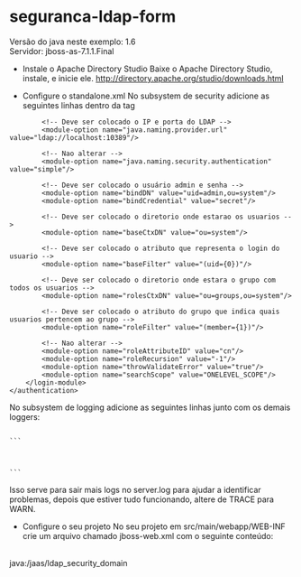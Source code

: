# seguranca-ldap-form

Versão do java neste exemplo: 1.6 <br/>
Servidor: jboss-as-7.1.1.Final
<br/>
* Instale o Apache Directory Studio
Baixe o Apache Directory Studio, instale, e inicie ele.
http://directory.apache.org/studio/downloads.html

* Configure o standalone.xml
No subsystem de security adicione as seguintes linhas dentro da tag <security-domains>

<security-domain name="ldap_security_domain">
    <authentication>
        <login-module code="LdapExtended" flag="required">
            <!-- Nao alterar -->
            <module-option name="java.naming.factory.initial" value="com.sun.jndi.ldap.LdapCtxFactory"/>

            <!-- Deve ser colocado o IP e porta do LDAP -->
            <module-option name="java.naming.provider.url" value="ldap://localhost:10389"/>

            <!-- Nao alterar -->
            <module-option name="java.naming.security.authentication" value="simple"/>

            <!-- Deve ser colocado o usuário admin e senha -->
            <module-option name="bindDN" value="uid=admin,ou=system"/>
            <module-option name="bindCredential" value="secret"/>

            <!-- Deve ser colocado o diretorio onde estarao os usuarios -->
            <module-option name="baseCtxDN" value="ou=system"/>

            <!-- Deve ser colocado o atributo que representa o login do usuario -->
            <module-option name="baseFilter" value="(uid={0})"/>

            <!-- Deve ser colocado o diretorio onde estara o grupo com todos os usuarios -->
            <module-option name="rolesCtxDN" value="ou=groups,ou=system"/>

            <!-- Deve ser colocado o atributo do grupo que indica quais usuarios pertencem ao grupo -->
            <module-option name="roleFilter" value="(member={1})"/>

            <!-- Nao alterar -->
            <module-option name="roleAttributeID" value="cn"/>
            <module-option name="roleRecursion" value="-1"/>
            <module-option name="throwValidateError" value="true"/>
            <module-option name="searchScope" value="ONELEVEL_SCOPE"/>
        </login-module>
    </authentication>
</security-domain>

No subsystem de logging adicione as seguintes linhas junto com os demais loggers:
<pre><code>
```
<logger category="org.jboss.security">
  <level name="TRACE"/>
</logger>
```
</pre></code>
    
    
Isso serve para sair mais logs no server.log para ajudar a identificar problemas, depois que estiver tudo funcionando, altere de TRACE para WARN.
<br/>
* Configure o seu projeto
No seu projeto em src/main/webapp/WEB-INF crie um arquivo chamado jboss-web.xml com o seguinte conteúdo:
<br/>
<?xml version="1.0" encoding="UTF-8"?>
<jboss-web>
    <security-domain>java:/jaas/ldap_security_domain</security-domain>
</jboss-web>
